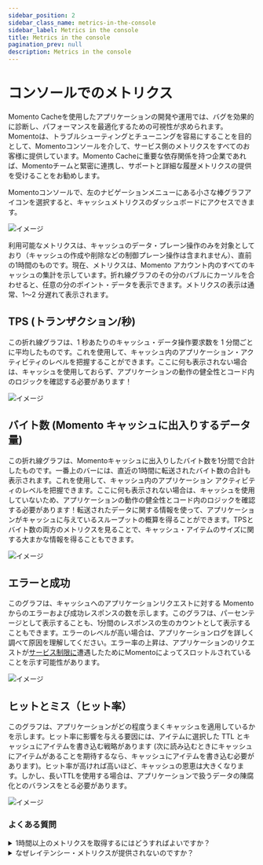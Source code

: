 ```yaml
---
sidebar_position: 2
sidebar_class_name: metrics-in-the-console
sidebar_label: Metrics in the console
title: Metrics in the console
pagination_prev: null
description: Metrics in the console
---
```


# コンソールでのメトリクス

Momento Cacheを使用したアプリケーションの開発や運用では、バグを効果的に診断し、パフォーマンスを最適化するための可視性が求められます。Momentoは、トラブルシューティングとチューニングを容易にすることを目的として、Momentoコンソールを介して、サービス側のメトリクスをすべてのお客様に提供しています。Momento Cacheに重要な依存関係を持つ企業であれば、Momentoチームと緊密に連携し、サポートと詳細な履歴メトリクスの提供を受けることをお勧めします。

Momentoコンソールで、左のナビゲーションメニューにある小さな棒グラフアイコンを選択すると、キャッシュメトリクスのダッシュボードにアクセスできます。

![イメージ](@site/static/img/metrics_select.png)

利用可能なメトリクスは、キャッシュのデータ・プレーン操作のみを対象としており（キャッシュの作成や削除などの制御プレーン操作は含まれません）、直前の1時間のものです。現在、メトリクスは、Momento アカウント内のすべてのキャッシュの集計を示しています。折れ線グラフのその分のバブルにカーソルを合わせると、任意の分のポイント・データを表示できます。メトリクスの表示は通常、1～2 分遅れて表示されます。

## TPS (トランザクション/秒)

この折れ線グラフは、1 秒あたりのキャッシュ・データ操作要求数を 1 分間ごとに平均したものです。これを使用して、キャッシュ内のアプリケーション・アクティビティのレベルを把握することができます。ここに何も表示されない場合は、キャッシュを使用しておらず、アプリケーションの動作の健全性とコード内のロジックを確認する必要があります！

![イメージ](@site/static/img/metrics_tps.png)

## バイト数 (Momento キャッシュに出入りするデータ量)

この折れ線グラフは、Momentoキャッシュに出入りしたバイト数を1分間で合計したものです。一番上のバーには、直近の1時間に転送されたバイト数の合計も表示されます。これを使用して、キャッシュ内のアプリケーション アクティビティのレベルを把握できます。ここに何も表示されない場合は、キャッシュを使用していないため、アプリケーションの動作の健全性とコード内のロジックを確認する必要があります！転送されたデータに関する情報を使って、アプリケーションがキャッシュに与えているスループットの概算を得ることができます。TPSとバイト数の両方のメトリクスを見ることで、キャッシュ・アイテムのサイズに関する大まかな情報を得ることもできます。

![イメージ](@site/static/img/metrics_bytecount.png)

## エラーと成功

このグラフは、キャッシュへのアプリケーションリクエストに対する Momento からのエラーおよび成功レスポンスの数を示します。このグラフは、パーセンテージとして表示することも、1分間のレスポンスの生のカウントとして表示することもできます。エラーのレベルが高い場合は、アプリケーションログを詳しく調べて原因を理解してください。エラー率の上昇は、アプリケーションのリクエストが[サービス制限に](./limits)遭遇したためにMomentoによってスロットルされていることを示す可能性があります。

![イメージ](@site/static/img/metrics_success-error.png)

## ヒットとミス（ヒット率）

このグラフは、アプリケーションがどの程度うまくキャッシュを適用しているかを示します。ヒット率に影響を与える要因には、アイテムに選択した TTL とキャッシュにアイテムを書き込む戦略があります (次に読み込むときにキャッシュにアイテムがあることを期待するなら、キャッシュにアイテムを書き込む必要があります)。ヒット率が高ければ高いほど、キャッシュの恩恵は大きくなります。しかし、長いTTLを使用する場合は、アプリケーションで扱うデータの陳腐化とのバランスをとる必要があります。

![イメージ](@site/static/img/metrics_hit-miss.png)

### よくある質問

<details>
<summary>1時間以上のメトリクスを取得するにはどうすればよいですか？</summary>
本番環境では、Momento チームと提携してサポートを受けることをお勧めします。これには、詳細なメトリクスを観測可能なツール（現在は CloudWatch ですが、今後オプションが追加される予定です）に公開することも含まれます。詳細なメトリクスの配信が可能になれば、運用基準に従ってアラームやダッシュボードを構築できます。
</details>

<details>
<summary>なぜレイテンシー・メトリクスが提供されないのですか？</summary>
Momentoが測定できるのは、サービス内部（リクエストルーターとストレージノード間）のトラフィックに関連するレイテンシーだけです。これは、全体的なレイテンシーの話や、ユーザーが受けている体験について、より多くのことを物語っています。また、カナリアを使って、ネットワーク上のどこか遠くにいるエンドユーザーが経験するレイテンシーをテストし、報告することを検討することもできます。
<br></br>
<br></br>
CloudWatchに詳細なメトリクスを配信しているお客様には、パーセンタイル付きのレイテンシ・メトリクスが提供されます。これをクライアント側のレイテンシやカナリア・レイテンシと比較して使用することで、ユーザー・エクスペリエンスの問題がMomentoキャッシュに関連しているのか、あるいは根本的な原因や解決策を他の場所に求める必要があるのかを迅速に判断することができます。
</details>
